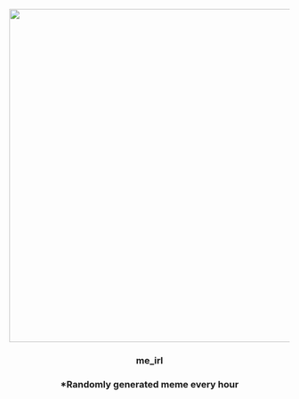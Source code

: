 <p align="center">
        <img src="https://i.redd.it/6ws2kg84col91.jpg" width="600" height="600">
        </p>
        <h3 align="center">me_irl</h3>
        <h3 align="center">*Randomly generated meme every hour</h3>
    